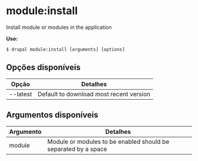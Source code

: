 # module:install
Install module or modules in the application

**Uso:**
```
$ drupal module:install [arguments] [options]
```

## Opções disponíveis
Opção | Detalhes
-------|-------------
--latest | Default to download most recent version

## Argumentos disponíveis
Argumento | Detalhes
---------|-------------
module | Module or modules to be enabled should be separated by a space
